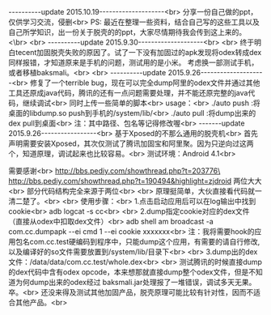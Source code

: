 ----------update 2015.10.19--------------------\<br>
分享一份自己做的ppt，仅供学习交流，侵删\<br>
PS: 最近在整理一些资料，结合自己写的这些工具以及自己所学知识，出一份关于脱壳的的ppt，大家尽情期待我会传到这上来的。<\br>
\<br>
----------update 2015.9.30--------------------\<br>
\<br>
终于明白tecent加固脱壳失败的原因了。试了一下没有加固过的apk发现将odex转成dex同样报错，才知道原来是手机的问题，测试用的是小米。
考虑换一部测试手机，或者移植baksmali。\<br>
\<br>
----------update 2015.9.26--------------------\<br>
修复了一个terrible bug，现在可以完全dump阿里的odex文件并通过其他工具还原成java代码，腾讯的还有一点问题需要处理，并不能还原完整的java代码，继续调试\<br>
同时上传一些简单的脚本\<br>
usage：\<br>
./auto push :将桌面的libdump.so push到手机的/system/lib/\<br>
./auto pull :将dump出来的dex pull到桌面\<br>
注：其中路径、包名等记得修改喔\<br>
-------update 2015.9.26-----------------\<br>
基于Xposed的不那么通用的脱壳机\<br>
首先声明需要安装Xposed，其次仅测试了腾讯加固宝和阿里聚。因为只逆向过这两个，知道原理，调试起来也比较容易。\<br>
测试环境：Android 4.1\<br>

需要感谢\<br>
http://bbs.pediy.com/showthread.php?t=203776\<br>
http://bbs.pediy.com/showthread.php?t=190494&highlight=zjdroid
两位大大\<br>
部分代码结构完全来源于两位\<br>
\<br>
原理挺简单，大伙直接看代码就一清二楚了。\<br>
\<br>
使用步骤：\<br>
1.点击启动应用后可以在log输出中找到cookie\<br>
adb logcat -s cc\<br>
\<br>
2.dump指定cookie对应的dex文件（直接从odex中扣取dex文件）\<br>
adb shell am broadcast -a com.cc.dumpapk --ei cmd 1 --ei cookie xxxxxxx\<br>
注：我将需要hook的应用包名com.cc.test硬编码到程序中，只能dump这个应用，有需要的请自行修改,以及编译好的so文件需要放置到/system/lib/目录下\<br>
\<br>
3.dump出的dex文件：/data/data/com.cc.test/whole.dex\<br>
\<br>
测试腾讯的时候直接dump的dex代码中含有odex opcode，本来想那就直接dump整个odex文件，但是不知道为何dump出来的odex经过
baksmali.jar处理报了一堆错误，调试多天无果。卒。\<br>
还没来得及测试其他加固产品，脱壳原理可能比较有针对性，因而不适合其他产品。\<br>
